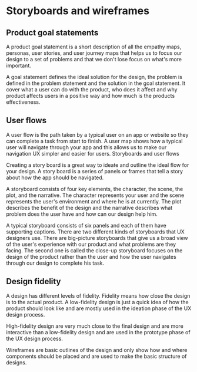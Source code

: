 # Storyboards and wireframes
## Product goal statements
A product goal statement is a short description of all the empathy maps, personas, user stories, and user journey maps that helps us to focus our design to a set of problems and that we don't lose focus on what's more important.

A goal statement defines the ideal solution for the design, the problem is defined in the problem statement and the solution in the goal statement. It cover what a user can do with the product, who does it affect and why product affects users in a positive way and how much is the products effectiveness.

## User flows
A user flow is the path taken by a typical user on an app or website so they can complete a task from start to finish. A user map shows how a typical user will navigate through your app and this allows us to make our navigation UX simpler and easier for users.
Storyboards and user flows

Creating a story board is a great way to ideate and outline the ideal flow for your design. A story board is a series of panels or frames that tell a story about how the app should be navigated.

A storyboard consists of four key elements, the character, the scene, the plot, and the narrative. The character represents your user and the scene represents the user's environment and where he is at currently. The plot describes the benefit of the design and the narrative describes what problem does the user have and how can our design help him.

A typical storyboard consists of six panels and each of them have supporting captions.
There are two different kinds of storyboards that UX designers use. There are big-picture storyboards that give us a broad view of the user's experience with our product and what problems are they facing. The second one is called the close-up storyboard focuses on the design of the product rather than the user and how the user navigates through our design to complete his task.

## Design fidelity
A design has different levels of fidelity. Fidelity means how close the design is to the actual product. A low-fidelity design is just a quick idea of how the product should look like and are mostly used in the ideation phase of the UX design process.

High-fidelity design are very much close to the final design and are more interactive than a low-fidelity design and are used in the prototype phase of the UX design process.

Wireframes are basic outlines of the design and only show how and where components should be placed and are used to make the basic structure of designs.